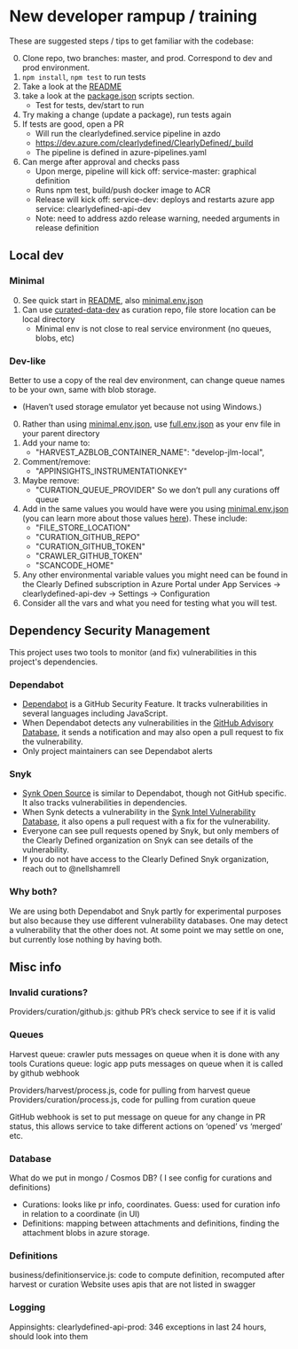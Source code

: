 # New developer rampup / training

These are suggested steps / tips to get familiar with the codebase:

0. Clone repo, two branches: master, and prod. Correspond to dev and prod environment.
0. `npm install`, `npm test` to run tests
0. Take a look at the [README](/README.md)
0. take a look at the [package.json](/package.json) scripts section.
    * Test for tests, dev/start to run
0. Try making a change (update a package), run tests again
0. If tests are good, open a PR
    * Will run the clearlydefined.service pipeline in azdo
    * https://dev.azure.com/clearlydefined/ClearlyDefined/_build
    * The pipeline is defined in azure-pipelines.yaml
0. Can merge after approval and checks pass
    * Upon merge, pipeline will kick off: service-master: graphical definition
    * Runs npm test, build/push docker image to ACR
    * Release will kick off: service-dev: deploys and restarts azure app service: clearlydefined-api-dev
    * Note: need to address azdo release warning, needed arguments in release definition

## Local dev
### Minimal
0. See quick start in [README](/README.md#quick-start), also [minimal.env.json](/minimal.env.json)
0. Can use [curated-data-dev](https://github.com/clearlydefined/curated-data-dev) as curation repo, file store location can be local directory
    * Minimal env is not close to real service environment (no queues, blobs, etc)

### Dev-like
Better to use a copy of the real dev environment, can change queue names to be your own, same with blob storage.
* (Haven’t used storage emulator yet because not using Windows.)
0. Rather than using [minimal.env.json](/minimal.env.json), use [full.env.json](/full.env.json) as your env file in your parent directory
0. Add your name to:
    * "HARVEST_AZBLOB_CONTAINER_NAME": "develop-jlm-local",
0. Comment/remove:
    * "APPINSIGHTS_INSTRUMENTATIONKEY"
0. Maybe remove:
    * "CURATION_QUEUE_PROVIDER"
   So we don’t pull any curations off queue
0. Add in the same values you would have were you using [minimal.env.json](/minimal.env.json) (you can learn more about those values [here](https://docs.clearlydefined.io/contributing-code)). These include:
   * "FILE_STORE_LOCATION"
   * "CURATION_GITHUB_REPO"
   * "CURATION_GITHUB_TOKEN"
   * "CRAWLER_GITHUB_TOKEN"
   * "SCANCODE_HOME"
0. Any other environmental variable values you might need can be found in the Clearly Defined subscription in Azure Portal under App Services -> clearlydefined-api-dev -> Settings -> Configuration
0. Consider all the vars and what you need for testing what you will test. 

## Dependency Security Management

This project uses two tools to monitor (and fix) vulnerabilities in this project's dependencies.

### Dependabot

* [Dependabot](https://docs.github.com/en/free-pro-team@latest/github/managing-security-vulnerabilities/about-dependabot-security-updates) is a GitHub Security Feature. It tracks vulnerabilities in several languages including JavaScript.
* When Dependabot detects any vulnerabilities in the [GitHub Advisory Database](https://docs.github.com/en/free-pro-team@latest/github/managing-security-vulnerabilities/browsing-security-vulnerabilities-in-the-github-advisory-database), it sends a notification and may also open a pull request to fix the vulnerability.
* Only project maintainers can see Dependabot alerts

### Snyk
* [Synk Open Source](https://solutions.snyk.io/snyk-academy/open-source) is similar to Dependabot, though not GitHub specific. It also tracks vulnerabilities in dependencies.
* When Synk detects a vulnerability in the [Synk Intel Vulnerability Database](https://snyk.io/product/vulnerability-database/), it also opens a pull request with a fix for the vulnerability.
* Everyone can see pull requests opened by Snyk, but only members of the Clearly Defined organization on Snyk can see details of the vulnerability.
* If you do not have access to the Clearly Defined Snyk organization, reach out to @nellshamrell 

### Why both?

We are using both Dependabot and Snyk partly for experimental purposes but also because they use different vulnerability databases. One may detect a vulnerability that the other does not. At some point we may settle on one, but currently lose nothing by having both.

## Misc info
### Invalid curations?
Providers/curation/github.js: github PR’s check service to see if it is valid

### Queues
Harvest queue: crawler puts messages on queue when it is done with any tools
Curations queue: logic app puts messages on queue when it is called by github webhook

Providers/harvest/process.js, code for pulling from harvest queue
Providers/curation/process.js, code for pulling from curation queue

GitHub webhook is set to put message on queue for any change in PR status, this allows service to take different actions on ‘opened’ vs ‘merged’ etc.

### Database
What do we put in mongo / Cosmos DB? ( I see config for curations and definitions)
*	Curations: looks like pr info, coordinates. Guess: used for curation info in relation to a coordinate (in UI)
*	Definitions: mapping between attachments and definitions, finding the attachment blobs in azure storage.

### Definitions
business/definitionservice.js: code to compute definition, recomputed after harvest or curation
Website uses apis that are not listed in swagger

### Logging
Appinsights: clearlydefined-api-prod: 346 exceptions in last 24 hours, should look into them

